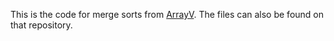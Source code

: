 This is the code for merge sorts from [ArrayV](https://github.com/Gaming32/ArrayV-v4.0). The files can also be found on that repository.
